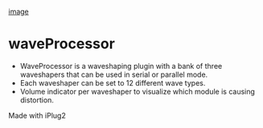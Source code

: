 
[image](https://github.com/user-attachments/assets/f54a6ced-2fd4-4816-b133-78ddb1afad4c)

# waveProcessor
- WaveProcessor is a waveshaping plugin with a bank of three waveshapers that can be used in serial or parallel mode. 
- Each  waveshaper can be set to 12 different wave types.
- Volume indicator per waveshaper to visualize which module is causing distortion.

Made with iPlug2
